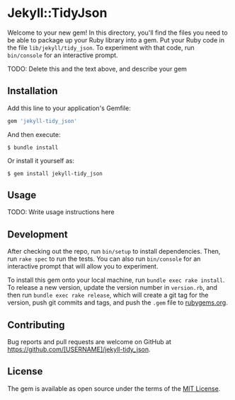 # Jekyll::TidyJson

Welcome to your new gem! In this directory, you'll find the files you need to be able to package up your Ruby library into a gem. Put your Ruby code in the file `lib/jekyll/tidy_json`. To experiment with that code, run `bin/console` for an interactive prompt.

TODO: Delete this and the text above, and describe your gem

## Installation

Add this line to your application's Gemfile:

```ruby
gem 'jekyll-tidy_json'
```

And then execute:

    $ bundle install

Or install it yourself as:

    $ gem install jekyll-tidy_json

## Usage

TODO: Write usage instructions here

## Development

After checking out the repo, run `bin/setup` to install dependencies. Then, run `rake spec` to run the tests. You can also run `bin/console` for an interactive prompt that will allow you to experiment.

To install this gem onto your local machine, run `bundle exec rake install`. To release a new version, update the version number in `version.rb`, and then run `bundle exec rake release`, which will create a git tag for the version, push git commits and tags, and push the `.gem` file to [rubygems.org](https://rubygems.org).

## Contributing

Bug reports and pull requests are welcome on GitHub at https://github.com/[USERNAME]/jekyll-tidy_json.


## License

The gem is available as open source under the terms of the [MIT License](https://opensource.org/licenses/MIT).
